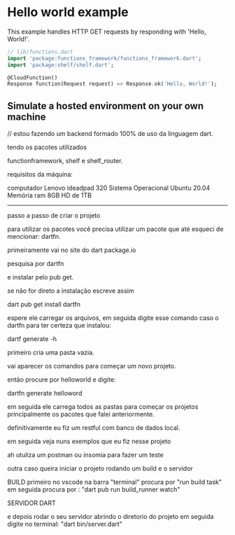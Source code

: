 # Hello world example

This example handles HTTP GET requests by responding with 'Hello, World!'.

```dart
// lib/functions.dart
import 'package:functions_framework/functions_framework.dart';
import 'package:shelf/shelf.dart';

@CloudFunction()
Response function(Request request) => Response.ok('Hello, World!');
```

## Simulate a hosted environment on your own machine

// estou fazendo um backend formado 100% de uso da linguagem dart.

tendo os pacotes utilizados

functionframework, shelf e shelf_router.

requisitos da máquina: 

computador Lenovo ideadpad 320
Sistema Operacional Ubuntu 20.04
Memória ram 8GB
HD de 1TB

________________________________________________________________________

passo a passo de criar o projeto 

para utilizar os pacotes você precisa utilizar um pacote que até esqueci de mencionar: dartfn.

primeiramente vai no site do dart package.io

pesquisa por dartfn 

e instalar pelo pub get.

se não for direto a instalação escreve assim

dart pub get install dartfn

espere ele carregar os arquivos, em seguida digite esse comando caso o dartfn para ter certeza que instalou:

dartf generate -h


primeiro cria uma pasta vazia. 

vai aparecer os comandos para começar um novo projeto.
 
 então procure por helloworld e digite:

dartfn generate helloword 

em seguida ele carrega todos as pastas para começar os projetos principalmente os pacotes que falei anteriormente.


definitivamente eu fiz um restful com banco de dados local.

em seguida veja nuns exemplos que eu fiz nesse projeto 

ah utuliza um postman ou insomia para fazer um teste 

outra caso queira iniciar o projeto rodando um build e o servidor


BUILD
primeiro no vscode na barra "terminal" procura por "run build task"
em seguida procura por : "dart pub run build_runner watch"


SERVIDOR DART

e depois rodar o seu servidor abrindo o diretorio do projeto em seguida 
digite no terminal: "dart bin/server.dart" 